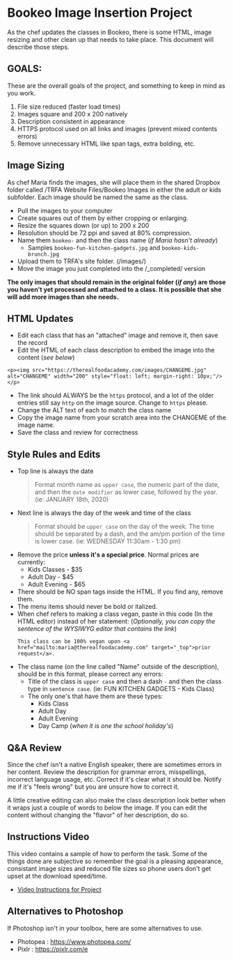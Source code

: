 # Bookeo Image Insertion Project 
As the chef updates the classes in Bookeo, there is some HTML, image resizing and other clean up that needs to take place. This document will describe those steps. 

## GOALS: 
These are the overall goals of the project, and something to keep in mind as you work. 
 1. File size reduced (faster load times)
 1. Images square and 200 x 200 natively
 1. Description consistent in appearance
 1. HTTPS protocol used on all links and images (prevent mixed contents errors)
 1. Remove unnecessary HTML like span tags, extra bolding, etc. 


## Image Sizing 
As chef Maria finds the images, she will place them in the shared Dropbox folder called /TRFA Website Files/Bookeo Images in either the adult or kids subfolder. Each image should be named the same as the class. 


 * Pull the images to your computer
 * Create squares out of them by either cropping or enlarging. 
 * Resize the squares down (or up) to 200 x 200
 * Resolution should be 72 ppi and saved at 80% compression.
 * Name them `bookeo-` and then the class name (_if Maria hasn't already_)
   * Samples `bookeo-fun-kitchen-gadgets.jpg` and `bookeo-kids-brunch.jpg`
 * Upload them to TRFA's site folder. (/images/)
 * Move the image you just completed into the /_completed/ version  

 **The only images that should remain in the original folder (_if any_) are those you haven't yet processed and attached to a class. It is possible that she will add more images than she needs.**

## HTML Updates
 * Edit each class that has an "attached" image and remove it, then save the record
 * Edit the HTML of each class description to embed the image into the content (_see below_)
 
 ```
 <p><img src="https://therealfoodacademy.com/images/CHANGEME.jpg" alt="CHANGEME" width="200" style="float: left; margin-right: 10px;"/></p>
 ```
   * The link should ALWAYS be the `https` protocol, and a lot of the older entries still say `http` on the image source. Change to `https` please. 
   * Change the ALT text of each to match the class name
   * Copy the image name from your scratch area into the CHANGEME of the image name.
   * Save the class and review for correctness

## Style Rules and Edits
 * Top line is always the date
   >Format month name as `upper case`, the numeric part of the date, and then the `date modifier` as lower case, followed by the year. (ie: JANUARY 18th, 2020)
 * Next line is always the day of the week and time of the class
   >Format should be `upper case` on the day of the week. The time should be separated by a dash, and the am/pm portion of the time is lower case. (ie: WEDNESDAY 11:30am - 1:30 pm)
 * Remove the price **unless it's a special price**. Normal prices are currently:
   * Kids Classes - $35
   * Adult Day - $45
   * Adult Evening - $65
 * There should be NO span tags inside the HTML. If you find any, remove them. 
 * The menu items should never be bold or italized.
 * When chef refers to making a class vegan, paste in this code (In the HTML editor) instead of her statement: (_Optionally, you can copy the sentence of the WYSIWYG editor that contains the link_)
    ```
    This class can be 100% vegan upon <a href="mailto:maria@therealfoodacademy.com" target="_top">prior request</a>.
    ```
 * The class name (on the line called "Name" outside of the description), should be in this format, please correct any errors:
   * Title of the class is `upper case` and then a dash `-` and then the class type in `sentence case`. (ie: FUN KITCHEN GADGETS - Kids Class)
   * The only one's that have them are these types: 
     * Kids Class
     * Adult Day
     * Adult Evening
     * Day Camp (_when it is one the school holiday's_)


## Q&A Review
Since the chef isn't a native English speaker, there are sometimes errors in her content. Review the description for grammar errors, misspellings, incorrect language usage, etc. Correct if it's clear what it should be. Notify me if it's "feels wrong" but you are unsure how to correct it. 

A little creative editing can also make the class description look better when it wraps just a couple of words to below the image. If you can edit the content without changing the "flavor" of her description, do so. 


## Instructions Video
This video contains a sample of how to perform the task. Some of the things done are subjective so remember the goal is a pleasing appearance, consistant image sizes and reduced file sizes so phone users don't get upset at the download speed/time. 

 * [Video Instructions for Project](https://cn-team-videos.s3.us-west-2.amazonaws.com/bookeo-class-editing.mp4)

## Alternatives to Photoshop
If Photoshop isn't in your toolbox, here are some alternatives to use. 
 * Photopea : https://www.photopea.com/
 * Pixlr : https://pixlr.com/e
